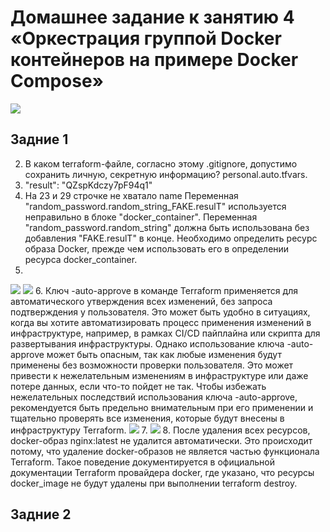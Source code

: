 # Домашнее задание к занятию 4 «Оркестрация группой Docker контейнеров на примере Docker Compose»
<image src="1.png">


## Задние 1
2. В каком terraform-файле, согласно этому .gitignore, допустимо сохранить личную, секретную информацию?
personal.auto.tfvars.
3. "result": "QZspKdczy7pF94q1"
4. На 23 и 29 строчке не хватало name
Переменная "random_password.random_string_FAKE.resulT" используется неправильно в блоке "docker_container". Переменная "random_password.random_string" должна быть использована без добавления "FAKE.resulT" в конце.
Необходимо определить ресурс образа Docker, прежде чем использовать его в определении ресурса docker_container.
5. 
<image src="2.png">
<image src="3.png">
6. Ключ -auto-approve в команде Terraform применяется для автоматического утверждения всех изменений, без запроса подтверждения у пользователя. Это может быть удобно в ситуациях, когда вы хотите автоматизировать процесс применения изменений в инфраструктуре, например, в рамках CI/CD пайплайна или скрипта для развертывания инфраструктуры.
Однако использование ключа -auto-approve может быть опасным, так как любые изменения будут применены без возможности проверки пользователя. Это может привести к нежелательным изменениям в инфраструктуре или даже потере данных, если что-то пойдет не так.
Чтобы избежать нежелательных последствий использования ключа -auto-approve, рекомендуется быть предельно внимательным при его применении и тщательно проверять все изменения, которые будут внесены в инфраструктуру Terraform. 
<image src="4.png">
7. 
<image src="5.png">
8. После удаления всех ресурсов, docker-образ nginx:latest не удалится автоматически. Это происходит потому, что удаление docker-образов не является частью функционала Terraform. Такое поведение документируется в официальной документации Terraform провайдера docker, где указано, что ресурсы docker_image не будут удалены при выполнении terraform destroy.

## Задние 2

